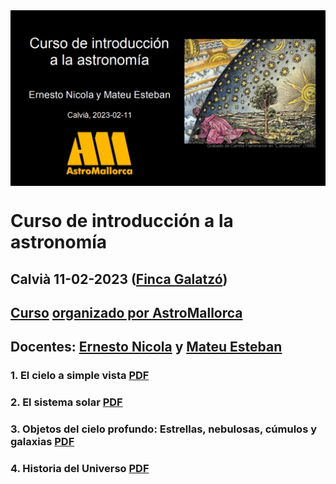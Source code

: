 <img src="../IMG/caratula.jpeg" width=1000 align=center>

# Curso de introducción a la astronomía
## Calvià 11-02-2023 ([Finca Galatzó](http://www.calvia.com/responsive/general.plt?KPAGINA=2687&KIDIOMA=2))
## [Curso](../projecte.md) [organizado por AstroMallorca](https://astromallorca.wordpress.com/)
## Docentes: [Ernesto Nicola](../bio-ernesto.md) y [Mateu Esteban](../bio-mateu.md)

### 1. El cielo a simple vista [PDF](2023-02-11_1_Cielo_a_Simple_Vista.pdf)
### 2. El sistema solar [PDF](2023-02-11_2_Sistema_Solar.pdf)
### 3. Objetos del cielo profundo: Estrellas, nebulosas, cúmulos y galaxias [PDF](2023-02-11_3_Cielo_Profundo.pdf)
### 4. Historia del Universo [PDF](2023-02-11_4_Cosmologia.pdf)
